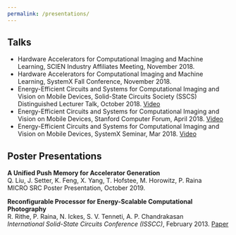 ```yaml
---
permalink: /presentations/
---
```


## Talks
- Hardware Accelerators for Computational Imaging and Machine Learning, SCIEN Industry Affiliates Meeting, November 2018.
- Hardware Accelerators for Computational Imaging and Machine Learning, SystemX Fall Conference, November 2018.
- Energy-Efficient Circuits and Systems for Computational Imaging and Vision on Mobile Devices, Solid-State Circuits Society (SSCS) Distinguished Lecturer Talk, October 2018. [Video](http://sites.ieee.org/scv-sscs/previous-events/october-18-2018/)
- Energy-Efficient Circuits and Systems for Computational Imaging and Vision on Mobile Devices, Stanford Computer Forum, April 2018. [Video](https://www.youtube.com/watch?v=bqs1C6C0Qw8)
- Energy-Efficient Circuits and Systems for Computational Imaging and Vision on Mobile Devices, SystemX Seminar, Mar 2018. [Video](https://systemx.stanford.edu/events/seminar/20180309/energy-efficient-circuits-and-systems-computational-imaging-and-vision)

## Poster Presentations
**A Unified Push Memory for Accelerator Generation**  
Q. Liu, J. Setter, K. Feng, X. Yang, T. Hofstee, M. Horowitz, P. Raina  
MICRO SRC Poster Presentation, October 2019.

**Reconfigurable Processor for Energy-Scalable Computational Photography**  
R. Rithe, P. Raina, N. Ickes, S. V. Tenneti, A. P. Chandrakasan  
*International Solid-State Circuits Conference (ISSCC)*, February 2013. [Paper](http://ieeexplore.ieee.org/xpls/abs_all.jsp?arnumber=6487683)

